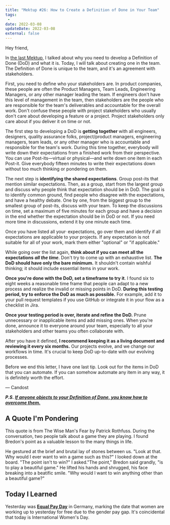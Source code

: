 ```yaml
---
title: "Mektup #26: How to Create a Definition of Done in Your Team"
tags:
 -
date: 2022-03-08
updateDate: 2022-03-08
external: false
---
```


Hey friend,

In [the last Mektup](/newsletter/mektup-25/), I talked about why you need to develop a Definition of Done (DoD) and what it is. Today, I will talk about creating one in the team. The Definition of Done is unique to the team, and it's an agreement with stakeholders.

First, you need to define who your stakeholders are. In product companies, these people are often the Product Managers, Team Leads, Engineering Managers, or any other manager leading the team. If engineers don't have this level of management in the team, then stakeholders are the people who are responsible for the team's deliverables and accountable for the overall work. Don't confuse these people with project stakeholders who usually don't care about developing a feature or a project. Project stakeholders only care about if you deliver it on time or not.

The first step to developing a DoD is **getting together** with all engineers, designers, quality assurance folks, project/product managers, engineering managers, team leads, or any other manager who is accountable and responsible for the team's work. During this time together, everybody will write down their expectations from a finished work from their perspective. You can use Post-its—virtual or physical—and write down one item in each Post-it. Give everybody fifteen minutes to write their expectations down without too much thinking or pondering on them.

The next step is **identifying the shared expectations**. Group post-its that mention similar expectations. Then, as a group, start from the largest group and discuss why people think that expec­tation should be in DoD. The goal is to identify common ground, find people who disagree with the expectations, and have a healthy debate. One by one, from the biggest group to the smallest group of post-its, discuss with your team. To keep the discussions on time, set a maximum of five minutes for each group and have a decision in the end whether the expectation should be in DoD or not. If you need more time in discussions, extend it by one minute each time.

Once you have listed all your· expectations, go over them and identify if all expectations are appli­cable to your projects. If any expectation is not suitable for all of your work, mark them either "optional" or "if applicable."

While going over the list again, **think about if you can meet all the expectations** _**all the time**_. Don't try to come up with an exhaustive list. **The DoD should have only the bare minimum.** It shouldn't contain wishful thinking; it should include essential items in your work.

**Once you're done with the DoD, set a timeframe to try it**. I found six to eight weeks a reasonable time frame that people can adapt to a new process and realize the invalid or missing points in DoD. **During this testing period, try to enforce the DoD as much as possible.** For example, add it to your pull request templates if you use GitHub or integrate it in your flow as a checklist in Jira.

**Once your testing period is over, iterate and refine the DoD.** Prune unnecessary or inapplicable items and add missing ones. When you're done, announce it to everyone around your team, especially to all your stakeholders and other teams you often collaborate with.

After you have it defined, **I recommend keeping it as a living document and reviewing it every six months.** Our projects evolve, and we change our workflows in time. It's crucial to keep DoD up-to-date with our evolving processes.

Before we end this letter, I have one last tip. Look out for the items in DoD that you can automate. If you can somehow automate any item in any way, it is definitely worth the effort.

— Candost

_**P.S. [If anyone objects to your Definition of Done, you know how to overcome them.](/how-to-handle-and-overcome-objections-to-your-proposal-at-work/)​**_

## A Quote I'm Pondering

This quote is from The Wise Man's Fear by Patrick Rothfuss. During the conversation, two people talk about a game they are playing. I found Bredon's point as a valuable lesson to the many things in life.

He gestured at the brief and brutal lay of stones between us. "Look at that. Why would I ever want to win a game such as this?" I looked down at the board. "The point isn't to win?" I asked."The point," Bredon said grandly, "is to play a beautiful game." He lifted his hands and shrugged, his face breaking into a beatific smile. "Why would l want to win anything other than a beautiful game?"

## Today I Learned

Yesterday was **[Equal Pay Day](https://www.equalpayday.de/)** in Germany, marking the date that women are working up to yesterday for free due to the gender pay gap. It's coincidental that today is International Women's Day.
